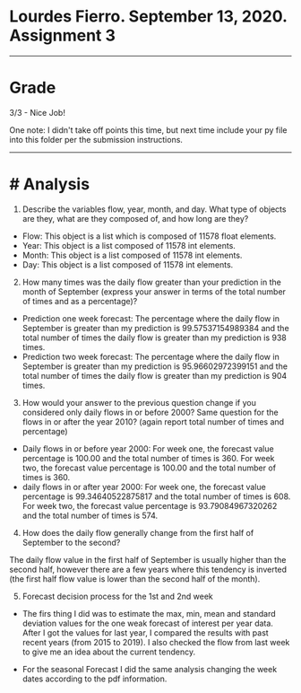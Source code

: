 # Lourdes Fierro. September 13, 2020. Assignment 3

---------
# Grade

3/3 - Nice Job! 

One note: I didn't take off points this time, but next time include your py file into this folder per the submission instructions.

---

# # Analysis
1. Describe the variables flow, year, month, and day. What type of objects are they, what are they composed of, and how long are they?
- Flow: This object is a list which is composed of 11578 float elements.
- Year: This object is a list composed of 11578 int elements.
- Month: This object is a list composed of 11578 int elements.
- Day: This object is a list composed of 11578 int elements.

2. How many times was the daily flow greater than your prediction in the month of September (express your answer in terms of the total number of times and as a percentage)?
- Prediction one week forecast: The percentage where the daily flow in September is greater than my prediction is 99.57537154989384 and the total number of times the daily flow is greater than my prediction is 938 times.
- Prediction two week forecast: The percentage where the daily flow in September is greater than my prediction is 95.96602972399151 and the total number of times the daily flow is greater than my prediction is 904 times.

3. How would your answer to the previous question change if you considered only daily flows in or before 2000? Same question for the flows in or after the year 2010? (again report total number of times and percentage)
- Daily flows in or before year 2000: For week one, the forecast value percentage is 100.00 and the total number of times is 360. For week two, the forecast value percentage is 100.00 and the total number of times is 360.
- daily flows in or after year 2000: For week one, the forecast value percentage is 99.34640522875817 and the total number of times is 608. For week two, the forecast value percentage is 93.79084967320262 and the total number of times is 574.

4. How does the daily flow generally change from the first half of September to the second?

The daily flow  value in the first half of September is usually higher than the second half, however there are a few years where this tendency is inverted (the first half flow value is lower than the second half of the month).


5. Forecast decision process for the 1st and 2nd week

- The firs thing I did was to estimate the max, min, mean and standard deviation values for the one weak forecast of interest per year data. After I got the values for last year, I compared the results with past recent years (from 2015 to 2019). I also checked the flow from last week to give me an idea about the current tendency.

- For the seasonal Forecast I did the same analysis changing the week dates according to the pdf information.
